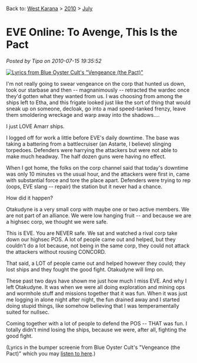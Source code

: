 Back to: [West Karana](/posts/westkarana.md) > [2010](/posts/2010/westkarana.md) > [July](./westkarana.md)
# EVE Online: To Avenge, This Is the Pact

*Posted by Tipa on 2010-07-15 19:35:52*

[![](../../../uploads/2010/07/ExeFile-2010-07-15-18-59-18-47.jpg "Lyrics from Blue Oyster Cult's \"Vengeance (the Pact)\"")](../../../uploads/2010/07/ExeFile-2010-07-15-18-59-18-47.jpg)

I'm not really going to swear vengeance on the corp that hunted us down, took our starbase and then -- magnanimously -- retracted the wardec once they'd gotten what they wanted from us. I was choosing from among the ships left to Etha, and this frigate looked just like the sort of thing that would sneak up on someone, decloak, go into a mad speed-tanked frenzy, leave them smoldering wreckage and warp away into the shadows....

I just LOVE Amarr ships.

I logged off for work a little before EVE's daily downtime. The base was taking a battering from a battlecruiser (an Astarte, I believe) slinging torpedoes. Defenders were harrying the attackers but were not able to make much headway. The half dozen guns were having no effect.

When I got home, the folks on the corp channel said that today's downtime was only 10 minutes vs the usual hour, and the attackers were first in, came with substantial force and tore the place apart. Defenders were trying to rep (oops, EVE slang -- repair) the station but it never had a chance.

How did it happen?

Otakudyne is a very small corp with maybe one or two active members. We are not part of an alliance. We were low hanging fruit -- and because we are a highsec corp, we thought we were safe.

This is EVE. You are NEVER safe. We sat and watched a rival corp take down our highsec POS. A lot of people came out and helped, but they couldn't do a lot because, not being in the same corp, they could not attack the attackers without rousing CONCORD.

That said, a LOT of people came out and helped however they could; they lost ships and they fought the good fight. Otakudyne will limp on.

These past two days have shown me just how much I miss EVE. And why I left Otakudyne. It was when we were all doing exploration and mining ops and wormhole stuff and missions together that it was fun. When it was just me logging in alone night after night, the fun drained away and I started doing stupid things, like somehow believing that I was temperamentally suited for nullsec.

Coming together with a lot of people to defend the POS -- THAT was fun. I totally didn't mind losing the ships, because we were, after all, fighting the good fight.

(Lyrics in the bumper screenie from Blue Oyster Cult's "Vengeance (the Pact)" which you may [listen to here](http://www.youtube.com/watch?v=3t1NuAQj0vY).)
